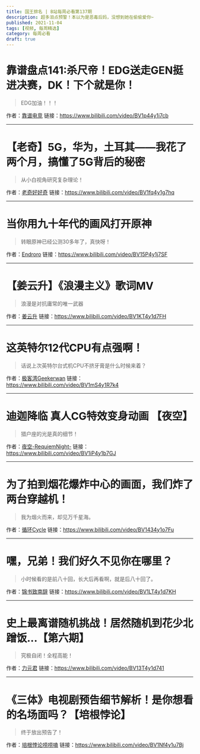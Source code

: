 ```yaml
---
title: 国王排名 | B站每周必看第137期
description: 超多泪点预警！本以为是恶毒后妈，没想到她在偷偷爱你~
published: 2021-11-04
tags: [视频, 每周精选]
category: 每周必看
draft: true
---
```


# 靠谱盘点141:杀尺帝！EDG送走GEN挺进决赛，DK！下个就是你！
> EDG加油！！！

作者：[靠谱电竞](https://space.bilibili.com/279991456)
链接：https://www.bilibili.com/video/BV1p44y1i7cb

---

# 【老奇】5G，华为，土耳其——我花了两个月，搞懂了5G背后的秘密
> 从小白视角研究复杂理论！

作者：[老奇好好奇](https://space.bilibili.com/35894872)
链接：https://www.bilibili.com/video/BV1fq4y1g7hq

---

# 当你用九十年代的画风打开原神
> 转眼原神已经公测30多年了，真快呀！

作者：[Endroro](https://space.bilibili.com/170297837)
链接：https://www.bilibili.com/video/BV15P4y1j7SF

---

# 【姜云升】《浪漫主义》歌词MV
> 浪漫是对抗庸常的唯一武器

作者：[姜云升](https://space.bilibili.com/381281213)
链接：https://www.bilibili.com/video/BV1KT4y1d7FH

---

# 这英特尔12代CPU有点强啊！
> 话说上次英特尔台式机CPU不挤牙膏是什么时候来着？

作者：[极客湾Geekerwan](https://space.bilibili.com/25876945)
链接：https://www.bilibili.com/video/BV1mS4y1R7k4

---

# 迪迦降临 真人CG特效变身动画 【夜空】
> 猎户座的光是真的细节！

作者：[夜空-RequiemNight-](https://space.bilibili.com/2131431)
链接：https://www.bilibili.com/video/BV1iP4y1b7GJ

---

# 为了拍到烟花爆炸中心的画面，我们炸了两台穿越机！
> 我为烟火而来，却见万千星海。

作者：[循环Cycle](https://space.bilibili.com/6371342)
链接：https://www.bilibili.com/video/BV1434y1o7Fu

---

# 嘿，兄弟！我们好久不见你在哪里？
> 小时候看的是前八十回，长大后再看啊，就是后八十回了。

作者：[锦书致南辞](https://space.bilibili.com/90142376)
链接：https://www.bilibili.com/video/BV1LT4y1d7KH

---

# 史上最离谱随机挑战！居然随机到花少北蹭饭...【第六期】
> 究极自闭！全程高能！

作者：[力元君](https://space.bilibili.com/19642758)
链接：https://www.bilibili.com/video/BV13T4y1d741

---

# 《三体》电视剧预告细节解析！是你想看的名场面吗？【培根悖论】
> 终于放出预告了！

作者：[培根悖论唠唠嗑](https://space.bilibili.com/386869863)
链接：https://www.bilibili.com/video/BV1Nf4y1u7Bj

